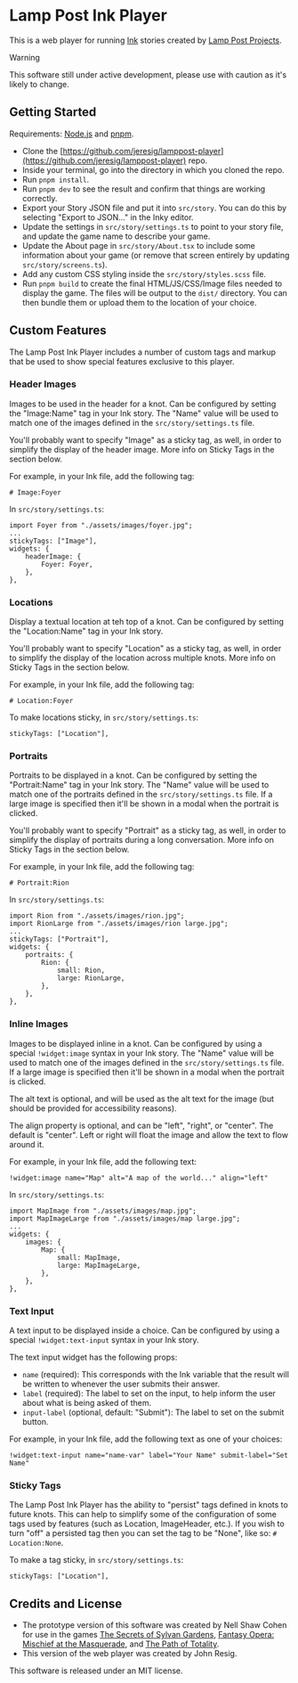 # Lamp Post Ink Player

This is a web player for running [Ink](https://github.com/inkle/ink) stories created by [Lamp Post Projects](https://lamppostprojects.com/).

> [!WARNING]
> This software still under active development, please use with caution as it's likely to change.

## Getting Started

Requirements: [Node.js](https://nodejs.org/) and [pnpm](https://pnpm.io/).

* Clone the [https://github.com/jeresig/lamppost-player](https://github.com/jeresig/lamppost-player) repo.
* Inside your terminal, go into the directory in which you cloned the repo.
* Run `pnpm install`.
* Run `pnpm dev` to see the result and confirm that things are working correctly.
* Export your Story JSON file and put it into `src/story`. You can do this by selecting "Export to JSON..." in the Inky editor.
* Update the settings in `src/story/settings.ts` to point to your story file, and update the game name to describe your game.
* Update the About page in `src/story/About.tsx` to include some information about your game (or remove that screen entirely by updating `src/story/screens.ts`).
* Add any custom CSS styling inside the `src/story/styles.scss` file.
* Run `pnpm build` to create the final HTML/JS/CSS/Image files needed to display the game. The files will be output to the `dist/` directory. You can then bundle them or upload them to the location of your choice.

## Custom Features

The Lamp Post Ink Player includes a number of custom tags and markup that be used to show special features exclusive to this player.

### Header Images

Images to be used in the header for a knot. Can be configured by setting the "Image:Name" tag in your Ink story. The "Name" value will be used to match one of the images defined in the `src/story/settings.ts` file.

You'll probably want to specify "Image" as a sticky tag, as well, in order to simplify the display of the header image. More info on Sticky Tags in the section below.

For example, in your Ink file, add the following tag:

```
# Image:Foyer
```

In `src/story/settings.ts`:

```
import Foyer from "./assets/images/foyer.jpg";
...
stickyTags: ["Image"],
widgets: {
    headerImage: {
        Foyer: Foyer,
    },
},
```

### Locations

Display a textual location at teh top of a knot. Can be configured by setting the "Location:Name" tag in your Ink story.

You'll probably want to specify "Location" as a sticky tag, as well, in order to simplify the display of the location across multiple knots. More info on Sticky Tags in the section below.

For example, in your Ink file, add the following tag:

```
# Location:Foyer
```

To make locations sticky, in `src/story/settings.ts`:

```
stickyTags: ["Location"],
```

### Portraits

Portraits to be displayed in a knot. Can be configured by setting the "Portrait:Name" tag in your Ink story. The "Name" value will be used to match one of the portraits defined in the `src/story/settings.ts` file. If a large image is specified then it'll be shown in a modal when the portrait is clicked.

You'll probably want to specify "Portrait" as a sticky tag, as well, in order to simplify the display of portraits during a long conversation. More info on Sticky Tags in the section below.

For example, in your Ink file, add the following tag:

```
# Portrait:Rion
```

In `src/story/settings.ts`:

```
import Rion from "./assets/images/rion.jpg";
import RionLarge from "./assets/images/rion large.jpg";
...
stickyTags: ["Portrait"],
widgets: {
    portraits: {
        Rion: {
            small: Rion,
            large: RionLarge,
        },
    },
},
```

### Inline Images

Images to be displayed inline in a knot. Can be configured by using a special `!widget:image` syntax in your Ink story. The "Name" value will be used to match one of the images defined in the `src/story/settings.ts` file. If a large image is specified then it'll be shown in a modal when the portrait is clicked.

The alt text is optional, and will be used as the alt text for the image (but should be provided for accessibility reasons).

The align property is optional, and can be "left", "right", or "center". The default is "center". Left or right will float the image and allow the text to flow around it.

For example, in your Ink file, add the following text:

```
!widget:image name="Map" alt="A map of the world..." align="left"
```

In `src/story/settings.ts`:

```
import MapImage from "./assets/images/map.jpg";
import MapImageLarge from "./assets/images/map large.jpg";
...
widgets: {
    images: {
        Map: {
            small: MapImage,
            large: MapImageLarge,
        },
    },
},
```

### Text Input

A text input to be displayed inside a choice. Can be configured by using a special `!widget:text-input` syntax in your Ink story.

The text input widget has the following props:

* `name` (required): This corresponds with the Ink variable that the result will be written to whenever the user submits their answer.
* `label` (required): The label to set on the input, to help inform the user about what is being asked of them.
* `input-label` (optional, default: "Submit"): The label to set on the submit button.

For example, in your Ink file, add the following text as one of your choices:

```
!widget:text-input name="name-var" label="Your Name" submit-label="Set Name"
```

### Sticky Tags

The Lamp Post Ink Player has the ability to "persist" tags defined in knots to future knots. This can help to simplify some of the configuration of some tags used by features (such as Location, ImageHeader, etc.). If you wish to turn "off" a persisted tag then you can set the tag to be "None", like so: `# Location:None`.

To make a tag sticky, in `src/story/settings.ts`:

```
stickyTags: ["Location"],
```

## Credits and License

* The prototype version of this software was created by Nell Shaw Cohen for use in the games [The Secrets of Sylvan Gardens](https://lamppostprojects.com/the-secrets-of-sylvan-gardens), [Fantasy Opera: Mischief at the Masquerade](https://lamppostprojects.com/fantasy-opera), and [The Path of Totality](https://lamppostprojects.com/the-path-of-totality).
* This version of the web player was created by John Resig.

This software is released under an MIT license.
